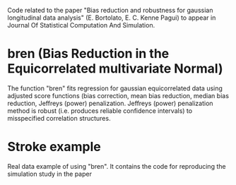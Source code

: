 
Code related to the paper "Bias reduction and robustness for gaussian longitudinal data analysis" (E. Bortolato, E. C. Kenne Pagui)
to appear in Journal Of Statistical Computation And Simulation.

# bren (Bias Reduction in the Equicorrelated multivariate Normal)
The function "bren" fits regression for gaussian equicorrelated data using adjusted score functions (bias correction, mean bias reduction, median bias reduction, Jeffreys (power) penalization.
Jeffreys (power) penalization method is robust (i.e. produces reliable confidence intervals) to misspecified correlation structures.

# Stroke example
Real data example of using "bren". It contains the code for reproducing the simulation study in the paper
